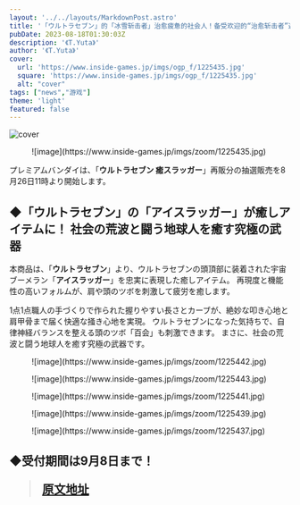 ```yaml
---
layout: '../../layouts/MarkdownPost.astro'
title: '「ウルトラセブン」的「冰雪斩击者」治愈疲惫的社会人！备受欢迎的“治愈斩击者”迎来期待已久的再销售'
pubDate: 2023-08-18T01:30:03Z
description: '《T.Yuta》'
author: '《T.Yuta》'
cover:
  url: 'https://www.inside-games.jp/imgs/ogp_f/1225435.jpg'
  square: 'https://www.inside-games.jp/imgs/ogp_f/1225435.jpg'
  alt: "cover"
tags: ["news","游戏"]
theme: 'light'
featured: false
---
```


![cover](https://www.inside-games.jp/imgs/ogp_f/1225435.jpg)

<figure class="ctms-editor-image">![image](https://www.inside-games.jp/imgs/zoom/1225435.jpg)</figure>
<p>プレミアムバンダイは、「<b>ウルトラセブン 癒スラッガー</b>」再販分の抽選販売を8月26日11時より開始します。 </p>
<h2>◆「ウルトラセブン」の「<b>アイスラッガー</b>」が癒しアイテムに！ 社会の荒波と闘う地球人を癒す究極の武器</h2>
<p>本商品は、「<b>ウルトラセブン</b>」より、ウルトラセブンの頭頂部に装着された宇宙ブーメラン「<b>アイスラッガー</b>」を忠実に表現した癒しアイテム。 再現度と機能性の高いフォルムが、肩や頭のツボを刺激して疲労を癒します。 </p>
<p>1点1点職人の手づくりで作られた握りやすい長さとカーブが、絶妙な叩き心地と肩甲骨まで届く快適な掻き心地を実現。 ウルトラセブンになった気持ちで、自律神経バランスを整える頭のツボ「百会」も刺激できます。 まさに、社会の荒波と闘う地球人を癒す究極の武器です。 </p>
<figure class="ctms-editor-image">![image](https://www.inside-games.jp/imgs/zoom/1225442.jpg)</figure>
<figure class="ctms-editor-image">![image](https://www.inside-games.jp/imgs/zoom/1225443.jpg)</figure>
<figure class="ctms-editor-image">![image](https://www.inside-games.jp/imgs/zoom/1225441.jpg)</figure>
<figure class="ctms-editor-image">![image](https://www.inside-games.jp/imgs/zoom/1225439.jpg)</figure>
<figure class="ctms-editor-image">![image](https://www.inside-games.jp/imgs/zoom/1225437.jpg)</figure>
<h2>◆受付期間は9月8日まで！

>[原文地址](https://www.inside-games.jp/article/2023/08/18/147905.html)  